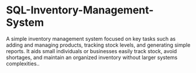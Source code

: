 # SQL-Inventory-Management-System
A simple inventory management system focused on key tasks such as adding and managing products, tracking stock levels, and generating simple reports. It aids small individuals or businesses easily track stock, avoid shortages, and maintain an organized inventory without larger systems complexities.. 
